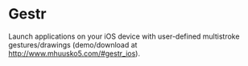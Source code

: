 Gestr
=====
Launch applications on your iOS device with user-defined multistroke gestures/drawings (demo/download at http://www.mhuusko5.com/#gestr_ios).
